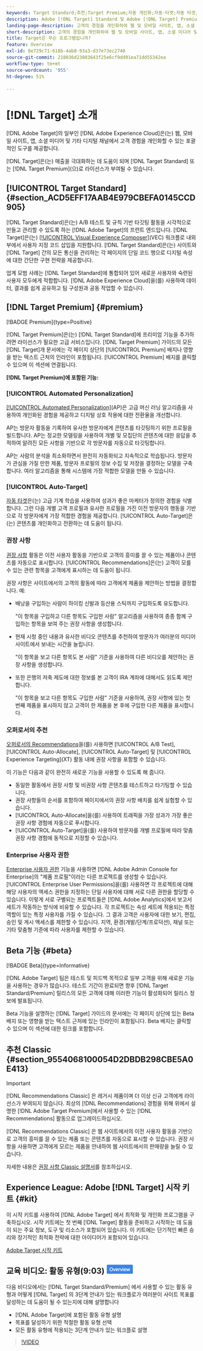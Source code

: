 ```yaml
---
keywords: Target Standard;추천;Target Premium;자동 개인화;자동-타겟;자동 타겟;권한;adobe target이란;
description: Adobe [!DNL Target] Standard 및 Adobe [!DNL Target] Premium의 기본 사항에 대해 알아봅니다. [!DNL Target] Premium에는 표준 제품에서 사용할 수 없는 고급 기능이 포함되어 있습니다.
landing-page-description: 고객의 경험을 개인화하여 웹 및 모바일 사이트, 앱, 소셜 미디어 및 기타 디지털 채널에서 매출을 극대화할 수 있습니다.
short-description: 고객의 경험을 개인화하여 웹 및 모바일 사이트, 앱, 소셜 미디어 및 기타 디지털 채널에서 매출을 극대화할 수 있습니다.
title: Target은 무슨 프로그램입니까?
feature: Overview
exl-id: 0e729c71-618b-4ab8-93a3-d37e73ec2740
source-git-commit: 218036d23803643f25e6cf9dd91ea71dd55342ea
workflow-type: tm+mt
source-wordcount: '955'
ht-degree: 51%

---
```


# [!DNL Target] 소개

[!DNL Adobe Target]의 일부인 [!DNL Adobe Experience Cloud]은(는) 웹, 모바일 사이트, 앱, 소셜 미디어 및 기타 디지털 채널에서 고객 경험을 개인화할 수 있는 포괄적인 도구를 제공합니다.

[!DNL Target]은(는) 매출을 극대화하는 데 도움이 되며 [!DNL Target Standard] 또는 [!DNL Target Premium]&#x200B;(으)로 라이선스가 부여될 수 있습니다.

## [!UICONTROL Target Standard] {#section_ACD5EFF17AAB4E979CBEFA0145CCD905}

[!DNL Target Standard]은(는) A/B 테스트 및 규칙 기반 타깃팅 활동을 시각적으로 만들고 관리할 수 있도록 하는 [!DNL Adobe Target]의 프런트 엔드입니다. [!DNL Target]은(는) [[!UICONTROL Visual Experience Composer]](/help/main/c-experiences/c-visual-experience-composer/visual-experience-composer.md)(VEC) 워크플로 내외부에서 사용자 지정 코드 삽입을 지원합니다. [!DNL Target Standard]은(는) 사이트와 [!DNL Target] 간의 모든 통신을 관리하는 각 페이지의 단일 코드 행으로 디지털 속성에 대한 간단한 구현 전략을 제공합니다.

업계 모범 사례는 [!DNL Target Standard]에 통합되어 있어 새로운 사용자와 숙련된 사용자 모두에게 적합합니다. [!DNL Adobe Experience Cloud]을(를) 사용하여 데이터, 결과를 쉽게 공유하고 팀 구성원과 공동 작업할 수 있습니다.

## [!DNL Target Premium] {#premium}

[!BADGE Premium]{type=Positive}

[!DNL Target Premium]은(는) [!DNL Target Standard]에 프리미엄 기능을 추가하려면 라이선스가 필요한 고급 서비스입니다. [!DNL Target Premium] 가이드의 모든 [!DNL Target]개 문서에는 각 페이지 상단의 [!UICONTROL Premium] 배지나 영향을 받는 텍스트 근처의 인라인이 포함됩니다. [!UICONTROL Premium] 배지를 클릭할 수 있으며 이 섹션에 연결됩니다.

**[!DNL Target Premium]에 포함된 기능:**

### [!UICONTROL Automated Personalization]

[[!UICONTROL Automated Personalization]](/help/main/c-activities/t-automated-personalization/automated-personalization.md#task_8AAF837796D74CF893CA2F88BA1491C9)(AP)은 고급 머신 러닝 알고리즘을 사용하여 개인화된 경험을 제공하고 디지털 상호 작용에 대한 전환율을 개선합니다.

AP는 방문자 활동을 기록하여 유사한 방문자에게 콘텐츠를 타깃팅하기 위한 프로필을 빌드합니다. AP는 정교한 모델링을 사용하여 개별 및 모집단의 콘텐츠에 대한 응답을 추적하여 알려진 모든 사항을 기반으로 각 방문자를 자동으로 타깃팅합니다.

AP는 사람의 분석을 최소화하면서 완전히 자동화되고 지속적으로 학습됩니다. 방문자가 관심을 가질 만한 제품, 방문자 프로필의 정보 수집 및 저장을 결정하는 모델을 구축합니다. 여러 알고리즘을 통해 시스템에 가장 적합한 모델을 만들 수 있습니다.

### [!UICONTROL Auto-Target]

[자동 타겟](/help/main/c-activities/auto-target/auto-target-to-optimize.md)은(는) 고급 기계 학습을 사용하여 성과가 좋은 마케터가 정의한 경험을 식별합니다. 그런 다음 개별 고객 프로필과 유사한 프로필을 가진 이전 방문자의 행동을 기반으로 각 방문자에게 가장 적합한 경험을 제공합니다. [!UICONTROL Auto-Target]은(는) 콘텐츠를 개인화하고 전환하는 데 도움이 됩니다.

### 권장 사항

[권장 사항](/help/main/c-recommendations/recommendations.md#concept_7556C8A4543942F2A77B13A29339C0C0) 활동은 이전 사용자 활동을 기반으로 고객의 흥미를 끌 수 있는 제품이나 콘텐츠를 자동으로 표시합니다. [!UICONTROL Recommendations]은(는) 고객이 모를 수 있는 관련 항목을 고객에게 표시하는 데 도움이 됩니다.

권장 사항은 사이트에서의 고객의 활동에 따라 고객에게 제품을 제안하는 방법을 결정합니다. 예:

* 배낭을 구입하는 사람이 하이킹 신발과 등산용 스틱까지 구입하도록 유도합니다.

  &quot;이 항목을 구입하고 다른 항목도 구입한 사람&quot; 알고리즘을 사용하여 종종 함께 구입하는 항목을 보여 주는 권장 사항을 생성합니다.

* 현재 시청 중인 내용과 유사한 비디오 콘텐츠를 추천하여 방문자가 여러분의 미디어 사이트에서 보내는 시간을 늘립니다.

  &quot;이 항목을 보고 다른 항목도 본 사람&quot; 기준을 사용하여 다른 비디오를 제안하는 권장 사항을 생성합니다.

* 또한 은행의 저축 제도에 대한 정보를 본 고객이 IRA 계좌에 대해서도 읽도록 제안합니다.

  &quot;이 항목을 보고 다른 항목도 구입한 사람&quot; 기준을 사용하여, 권장 사항에 있는 첫 번째 제품을 표시하지 않고 고객이 한 제품을 본 후에 구입한 다른 제품을 표시합니다.

### 오퍼로서의 추천

[오퍼로서의 Recommendations](/help/main/c-recommendations/recommendations-as-an-offer.md)을(를) 사용하면 [!UICONTROL A/B Test], [!UICONTROL Auto-Allocate], [!UICONTROL Auto-Target] 및 [!UICONTROL Experience Targeting]&#x200B;(XT) 활동 내에 권장 사항을 포함할 수 있습니다.

이 기능은 다음과 같이 완전히 새로운 기능을 사용할 수 있도록 해 줍니다.

* 동일한 활동에서 권장 사항 및 비권장 사항 콘텐츠를 테스트하고 타기팅할 수 있습니다.
* 권장 사항들의 순서를 포함하여 페이지에서의 권장 사항 배치를 쉽게 실험할 수 있습니다.
* [!UICONTROL Auto-Allocate]을(를) 사용하여 트래픽을 가장 성과가 가장 좋은 권장 사항 경험에 자동으로 푸시합니다.
* [!UICONTROL Auto-Target]을(를) 사용하여 방문자를 개별 프로필에 따라 맞춤 권장 사항 경험에 동적으로 지정할 수 있습니다.

### Enterprise 사용자 권한

[Enterprise 사용자 권한](/help/main/administrating-target/c-user-management/property-channel/property-channel.md#concept_E396B16FA2024ADBA27BC056138F9838) 기능을 사용하면 [!DNL Adobe Admin Console for Enterprise]의 &quot;제품 프로필&quot;이라는 다른 프로젝트를 생성할 수 있습니다. [!UICONTROL Enterprise User Permissions]을(를) 사용하면 각 프로젝트에 대해 해당 사용자의 액세스 권한을 지정하는 단일 사용자에 대해 서로 다른 권한을 할당할 수 있습니다. 이렇게 서로 구별되는 프로젝트들은 [!DNL Adobe Analytics]에서 보고서 세트가 작동하는 방식에 비유할 수 있습니다. 각 프로젝트는 속성 세트에 적용되는 특정 역할이 있는 특정 사용자를 가질 수 있습니다. 그 결과 고객은 사용자에 대한 보기, 편집, 승인 및 게시 액세스를 제한할 수 있습니다. 지역, 환경(개발/단계/프로덕션), 채널 또는 기타 맞춤형 기준에 따라 사용자를 제한할 수 있습니다.

## Beta 기능 {#beta}

[!BADGE Beta]{type=Informative}

[!DNL Adobe Target] 팀은 테스트 및 피드백 목적으로 일부 고객을 위해 새로운 기능을 사용하는 경우가 많습니다. 테스트 기간이 완료되면 향후 [!DNL Target Standard/Premium] 릴리스의 모든 고객에 대해 이러한 기능이 활성화되어 릴리스 정보에 발표됩니다.

Beta 기능을 설명하는 [!DNL Target] 가이드의 문서에는 각 페이지 상단에 있는 Beta 배지 또는 영향을 받는 텍스트 근처에 있는 인라인이 포함됩니다. Beta 배지는 클릭할 수 있으며 이 섹션에 대한 링크를 포함합니다.

## 추천 Classic  {#section_9554068100054D2DBDB298CBE5A0E413}

>[!IMPORTANT]
>
>[!DNL Recommendations Classic] 은 레거시 제품이며 더 이상 신규 고객에게 라이선스가 부여되지 않습니다. 최상의 [!DNL Recommendations] 경험을 위해 위에서 설명한 [!DNL Adobe Target Premium]에서 사용할 수 있는 [!DNL Recommendations] 활동으로 업그레이드하십시오.

[!DNL Recommendations Classic] 은 웹 사이트에서의 이전 사용자 활동을 기반으로 고객의 흥미를 끌 수 있는 제품 또는 콘텐츠를 자동으로 표시할 수 있습니다. 권장 사항을 사용하면 고객에게 모르는 제품을 안내하여 웹 사이트에서의 판매량을 늘릴 수 있습니다.

자세한 내용은 [권장 사항 Classic 설명서](/help/main/assets/adobe-recommendations-classic.pdf)를 참조하십시오.

## Experience League: Adobe [!DNL Target] 시작 키트 {#kit}

이 시작 키트를 사용하여 [!DNL Adobe Target] 에서 최적화 및 개인화 프로그램을 구축하십시오. 시작 키트에는 첫 번째 [!DNL Target] 활동을 준비하고 시작하는 데 도움이 되는 주요 정보, 도구 및 리소스가 포함되어 있습니다. 이 키트에는 단기적인 빠른 승리와 장기적인 최적화 전략에 대한 아이디어가 포함되어 있습니다.

[Adobe Target 시작 키트](/help/main/c-intro/target-welcome-kit.md)

## 교육 비디오: 활동 유형(9:03) ![개요 배지](/help/main/assets/overview.png)

다음 비디오에서는 [!DNL Target Standard/Premium] 에서 사용할 수 있는 활동 유형과 어떻게 [!DNL Target] 의 3단계 안내가 있는 워크플로가 여러분이 사이트 목표를 달성하는 데 도움이 될 수 있는지에 대해 설명합니다

* [!DNL Adobe Target]에 포함된 활동 유형 설명
* 목표를 달성하기 위한 적절한 활동 유형 선택
* 모든 활동 유형에 적용되는 3단계 안내가 있는 워크플로 설명

>[!VIDEO](https://video.tv.adobe.com/v/30520?captions=kor)
